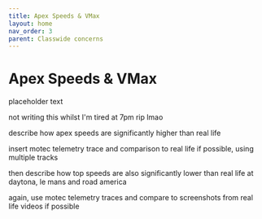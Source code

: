 ```yaml
---
title: Apex Speeds & VMax
layout: home
nav_order: 3
parent: Classwide concerns
---
```


# Apex Speeds & VMax

placeholder text

not writing this whilst I'm tired at 7pm rip lmao

describe how apex speeds are significantly higher than real life

insert motec telemetry trace and comparison to real life if possible, using multiple tracks

then describe how top speeds are also significantly lower than real life at daytona, le mans and road america

again, use motec telemetry traces and compare to screenshots from real life videos if possible  